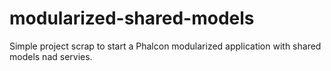 # modularized-shared-models
Simple project scrap to start a Phalcon modularized application with shared models nad servies.
